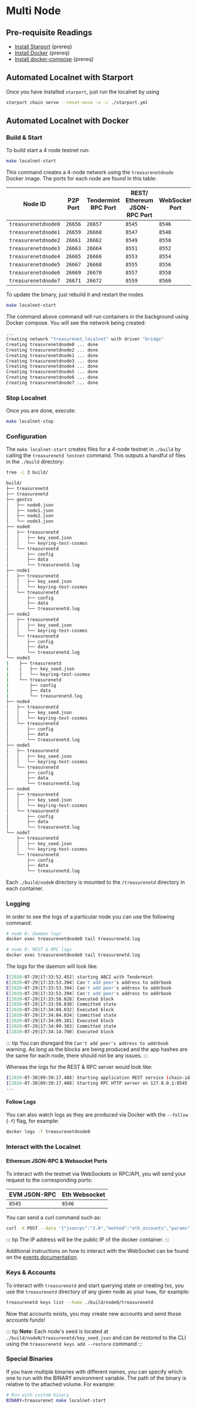 <!--
order: 2
-->

# Multi Node

## Pre-requisite Readings

- [Install Starport](https://docs.starport.network/#install-starport)  {prereq}
- [Install Docker](https://docs.docker.com/engine/installation/)  {prereq}
- [Install docker-compose](https://docs.docker.com/compose/install/)  {prereq}

## Automated Localnet with Starport

Once you have installed `starport`, just run the localnet by using

```bash
starport chain serve --reset-once -v -c ./starport.yml
```

## Automated Localnet with Docker

### Build & Start

To build start a 4 node testnet run:

```bash
make localnet-start
```

This command creates a 4-node network using the `treasurenetdnode` Docker image.
The ports for each node are found in this table:

| Node ID             | P2P Port | Tendermint RPC Port | REST/ Ethereum JSON-RPC Port | WebSocket Port |
|---------------------|----------|---------------------|------------------------------|----------------|
| `treasurenetdnode0` | `26656`  | `26657`             | `8545`                       | `8546`         |
| `treasurenetdnode1` | `26659`  | `26660`             | `8547`                       | `8548`         |
| `treasurenetdnode2` | `26661`  | `26662`             | `8549`                       | `8550`         |
| `treasurenetdnode3` | `26663`  | `26664`             | `8551`                       | `8552`         |
| `treasurenetdnode4` | `26665`  | `26666`             | `8553`                       | `8554`         |
| `treasurenetdnode5` | `26667`  | `26668`             | `8555`                       | `8556`         |
| `treasurenetdnode6` | `26669`  | `26670`             | `8557`                       | `8558`         |
| `treasurenetdnode7` | `26671`  | `26672`             | `8559`                       | `8560`         |

To update the binary, just rebuild it and restart the nodes

```bash
make localnet-start
```

The command above  command will run containers in the background using Docker compose. You will see the network being created:

```bash
...
Creating network "treasurenet_localnet" with driver "bridge"
Creating treasurenetdnode0 ... done
Creating treasurenetdnode2 ... done
Creating treasurenetdnode1 ... done
Creating treasurenetdnode3 ... done
Creating treasurenetdnode4 ... done
Creating treasurenetdnode5 ... done
Creating treasurenetdnode6 ... done
Creating treasurenetdnode7 ... done
```


### Stop Localnet

Once you are done, execute:

```bash
make localnet-stop
```

### Configuration

The `make localnet-start` creates files for a 4-node testnet in `./build` by
calling the `treasurenetd testnet` command. This outputs a handful of files in the
`./build` directory:

```bash
tree -L 3 build/

build/
├── treasurenetd
├── treasurenetd
├── gentxs
│   ├── node0.json
│   ├── node1.json
│   ├── node2.json
│   └── node3.json
├── node0
│   ├── treasurenetd
│   │   ├── key_seed.json
│   │   └── keyring-test-cosmos
│   └── treasurenetd
│       ├── config
│       ├── data
│       └── treasurenetd.log
├── node1
│   ├── treasurenetd
│   │   ├── key_seed.json
│   │   └── keyring-test-cosmos
│   └── treasurenetd
│       ├── config
│       ├── data
│       └── treasurenetd.log
├── node2
│   ├── treasurenetd
│   │   ├── key_seed.json
│   │   └── keyring-test-cosmos
│   └── treasurenetd
│       ├── config
│       ├── data
│       └── treasurenetd.log
└── node3
|    ├── treasurenetd
|    │   ├── key_seed.json
|    │   └── keyring-test-cosmos
|    └── treasurenetd
|        ├── config
|        ├── data
|        └── treasurenetd.log
├── node4
│   ├── treasurenetd
│   │   ├── key_seed.json
│   │   └── keyring-test-cosmos
│   └── treasurenetd
│       ├── config
│       ├── data
│       └── treasurenetd.log
├── node5
│   ├── treasurenetd
│   │   ├── key_seed.json
│   │   └── keyring-test-cosmos
│   └── treasurenetd
│       ├── config
│       ├── data
│       └── treasurenetd.log
├── node6
│   ├── treasurenetd
│   │   ├── key_seed.json
│   │   └── keyring-test-cosmos
│   └── treasurenetd
│       ├── config
│       ├── data
│       └── treasurenetd.log
└── node7
    ├── treasurenetd
    │   ├── key_seed.json
    │   └── keyring-test-cosmos
    └── treasurenetd
        ├── config
        ├── data
        └── treasurenetd.log       
```

Each `./build/nodeN` directory is mounted to the `/treasurenetd` directory in each container.

### Logging

In order to see the logs of a particular node you can use the following command:

```bash
# node 0: daemon logs
docker exec treasurenetdnode0 tail treasurenetd.log

# node 0: REST & RPC logs
docker exec treasurenetdnode0 tail treasurenetd.log
```

The logs for the daemon will look like:

```bash
I[2020-07-29|17:33:52.452] starting ABCI with Tendermint                module=main
E[2020-07-29|17:33:53.394] Can't add peer's address to addrbook         module=p2p err="Cannot add non-routable address 272a247b837653cf068d39efd4c407ffbd9a0e6f@192.168.10.5:26656"
E[2020-07-29|17:33:53.394] Can't add peer's address to addrbook         module=p2p err="Cannot add non-routable address 3e05d3637b7ebf4fc0948bbef01b54d670aa810a@192.168.10.4:26656"
E[2020-07-29|17:33:53.394] Can't add peer's address to addrbook         module=p2p err="Cannot add non-routable address 689f8606ede0b26ad5b79ae244c14cc67ab4efe7@192.168.10.3:26656"
I[2020-07-29|17:33:58.828] Executed block                               module=state height=88 validTxs=0 invalidTxs=0
I[2020-07-29|17:33:58.830] Committed state                              module=state height=88 txs=0 appHash=90CC5FA53CF8B5EC49653A14DA20888AD81C92FCF646F04D501453FD89FCC791
I[2020-07-29|17:34:04.032] Executed block                               module=state height=89 validTxs=0 invalidTxs=0
I[2020-07-29|17:34:04.034] Committed state                              module=state height=89 txs=0 appHash=0B54C4DB1A0DACB1EEDCD662B221C048C826D309FD2A2F31FF26BAE8D2D7D8D7
I[2020-07-29|17:34:09.381] Executed block                               module=state height=90 validTxs=0 invalidTxs=0
I[2020-07-29|17:34:09.383] Committed state                              module=state height=90 txs=0 appHash=75FD1EE834F0669D5E717C812F36B21D5F20B3CCBB45E8B8D415CB9C4513DE51
I[2020-07-29|17:34:14.700] Executed block                               module=state height=91 validTxs=0 invalidTxs=0
```

::: tip
You can disregard the `Can't add peer's address to addrbook` warning. As long as the blocks are
being produced and the app hashes are the same for each node, there should not be any issues.
:::

Whereas the logs for the REST & RPC server would look like:

```bash
I[2020-07-30|09:39:17.488] Starting application REST service (chain-id: "7305661614933169792")... module=rest-server
I[2020-07-30|09:39:17.488] Starting RPC HTTP server on 127.0.0.1:8545   module=rest-server
...
```

#### Follow Logs

You can also watch logs as they are produced via Docker with the `--follow` (`-f`) flag, for
example:

```bash
docker logs -f treasurenetdnode0
```

### Interact with the Localnet

#### Ethereum JSON-RPC & Websocket Ports

To interact with the testnet via WebSockets or RPC/API, you will send your request to the corresponding ports:

| EVM JSON-RPC | Eth Websocket |
|--------------|---------------|
| `8545`       | `8546`        |

You can send a curl command such as:

```bash
curl -X POST --data '{"jsonrpc":"2.0","method":"eth_accounts","params":[],"id":1}' -H "Content-Type: application/json" 192.162.10.1:8545
```

::: tip
The IP address will be the public IP of the docker container.
:::

Additional instructions on how to interact with the WebSocket can be found on the [events documentation](./events.md#ethereum-websocket).

### Keys & Accounts

To interact with `treasurenetd` and start querying state or creating txs, you use the
`treasurenetd` directory of any given node as your `home`, for example:

```bash
treasurenetd keys list --home ./build/node0/treasurenetd
```

Now that accounts exists, you may create new accounts and send those accounts
funds!

::: tip
**Note**: Each node's seed is located at `./build/nodeN/treasurenetd/key_seed.json` and can be restored to the CLI using the `treasurenetd keys add --restore` command
:::

### Special Binaries

If you have multiple binaries with different names, you can specify which one to run with the BINARY environment variable. The path of the binary is relative to the attached volume. For example:

```bash
# Run with custom binary
BINARY=treasurenet make localnet-start
```
